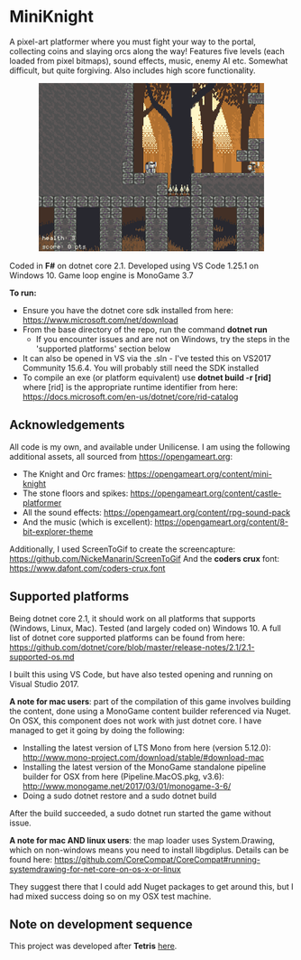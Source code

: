 # MiniKnight

A pixel-art platformer where you must fight your way to the portal, collecting coins and slaying orcs along the way! Features five levels (each loaded from pixel bitmaps), sound effects, music, enemy AI etc. Somewhat difficult, but quite forgiving. Also includes high score functionality.

<p align="center">
    <img alt="demo capture gif" src="./screencapture.gif">
</p>

Coded in __F#__ on dotnet core 2.1. Developed using VS Code 1.25.1 on Windows 10. Game loop engine is MonoGame 3.7

__To run:__

- Ensure you have the dotnet core sdk installed from here: <https://www.microsoft.com/net/download>
- From the base directory of the repo, run the command __dotnet run__
    - If you encounter issues and are not on Windows, try the steps in the 'supported platforms' section below
- It can also be opened in VS via the .sln - I've tested this on VS2017 Community 15.6.4. You will probably still need the SDK installed
- To compile an exe (or platform equivalent) use __dotnet build -r [rid]__ where [rid] is the appropriate runtime identifier from here: <https://docs.microsoft.com/en-us/dotnet/core/rid-catalog>

## Acknowledgements

All code is my own, and available under Unilicense. I am using the following additional assets, all sourced from <https://opengameart.org>:

- The Knight and Orc frames: <https://opengameart.org/content/mini-knight>
- The stone floors and spikes: <https://opengameart.org/content/castle-platformer>
- All the sound effects: <https://opengameart.org/content/rpg-sound-pack>
- And the music (which is excellent): <https://opengameart.org/content/8-bit-explorer-theme>

Additionally, I used ScreenToGif to create the screencapture: <https://github.com/NickeManarin/ScreenToGif>
And the __coders crux__ font: <https://www.dafont.com/coders-crux.font>

## Supported platforms

Being dotnet core 2.1, it should work on all platforms that supports (Windows, Linux, Mac). Tested (and largely coded on) Windows 10. A full list of dotnet core supported platforms can be found from here: <https://github.com/dotnet/core/blob/master/release-notes/2.1/2.1-supported-os.md>

I built this using VS Code, but have also tested opening and running on Visual Studio 2017.

__A note for mac users__: part of the compilation of this game involves building the content, done using a MonoGame content builder referenced via Nuget. On OSX, this component does not work with just dotnet core. I have managed to get it going by doing the following:

- Installing the latest version of LTS Mono from here (version 5.12.0): <http://www.mono-project.com/download/stable/#download-mac>
- Installing the latest version of the MonoGame standalone pipeline builder for OSX from here (Pipeline.MacOS.pkg, v3.6): <http://www.monogame.net/2017/03/01/monogame-3-6/>
- Doing a sudo dotnet restore and a sudo dotnet build

After the build succeeded, a sudo dotnet run started the game without issue.

__A note for mac AND linux users__: the map loader uses System.Drawing, which on non-windows means you need to install libgdiplus. Details can be found here: <https://github.com/CoreCompat/CoreCompat#running-systemdrawing-for-net-core-on-os-x-or-linux>

They suggest there that I could add Nuget packages to get around this, but I had mixed success doing so on my OSX test machine.

## Note on development sequence

This project was developed after __Tetris__ [here](https://github.com/ChrisPritchard/Tetris).